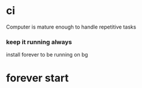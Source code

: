 # ci
Computer is mature enough to handle repetitive tasks
### keep it running always
install forever to be running on bg
# forever start 